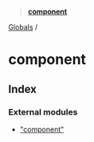 > **[component](README.md)**

[Globals](globals.md) /

# component

## Index

### External modules

* ["component"](modules/_component_.md)